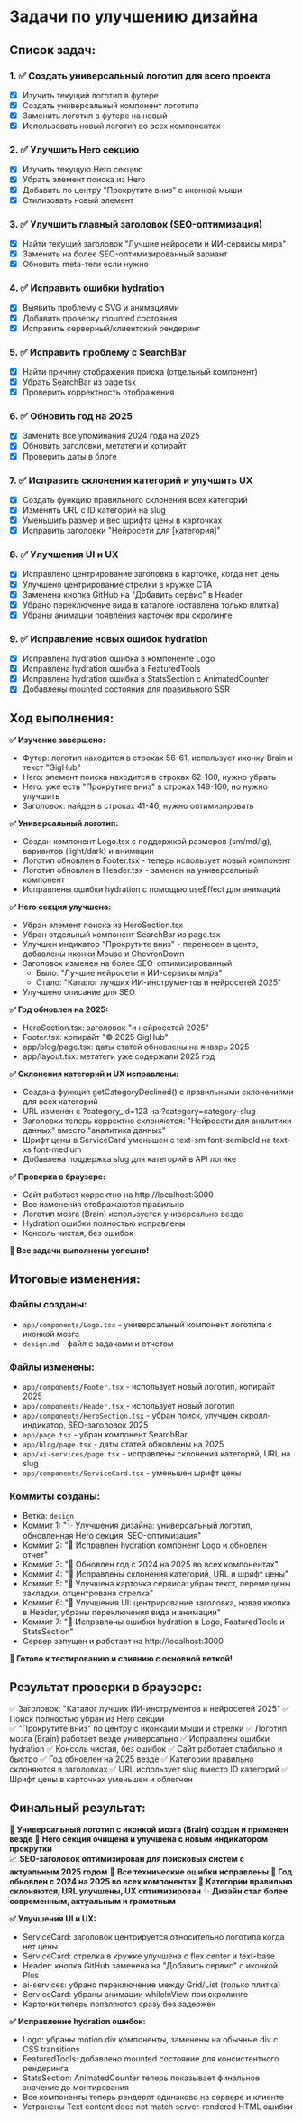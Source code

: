 # Задачи по улучшению дизайна

## Список задач:

### 1. ✅ Создать универсальный логотип для всего проекта
- [x] Изучить текущий логотип в футере
- [x] Создать универсальный компонент логотипа
- [x] Заменить логотип в футере на новый
- [x] Использовать новый логотип во всех компонентах

### 2. ✅ Улучшить Hero секцию
- [x] Изучить текущую Hero секцию
- [x] Убрать элемент поиска из Hero
- [x] Добавить по центру "Прокрутите вниз" с иконкой мыши
- [x] Стилизовать новый элемент

### 3. ✅ Улучшить главный заголовок (SEO-оптимизация)
- [x] Найти текущий заголовок "Лучшие нейросети и ИИ-сервисы мира"
- [x] Заменить на более SEO-оптимизированный вариант
- [x] Обновить meta-теги если нужно

### 4. ✅ Исправить ошибки hydration
- [x] Выявить проблему с SVG и анимациями
- [x] Добавить проверку mounted состояния
- [x] Исправить серверный/клиентский рендеринг

### 5. ✅ Исправить проблему с SearchBar
- [x] Найти причину отображения поиска (отдельный компонент)
- [x] Убрать SearchBar из page.tsx
- [x] Проверить корректность отображения

### 6. ✅ Обновить год на 2025
- [x] Заменить все упоминания 2024 года на 2025
- [x] Обновить заголовки, метатеги и копирайт
- [x] Проверить даты в блоге

### 7. ✅ Исправить склонения категорий и улучшить UX
- [x] Создать функцию правильного склонения всех категорий
- [x] Изменить URL с ID категорий на slug
- [x] Уменьшить размер и вес шрифта цены в карточках
- [x] Исправить заголовки "Нейросети для [категория]"

### 8. ✅ Улучшения UI и UX
- [x] Исправлено центрирование заголовка в карточке, когда нет цены
- [x] Улучшено центрирование стрелки в кружке CTA
- [x] Заменена кнопка GitHub на "Добавить сервис" в Header
- [x] Убрано переключение вида в каталоге (оставлена только плитка)
- [x] Убраны анимации появления карточек при скролинге

### 9. ✅ Исправление новых ошибок hydration
- [x] Исправлена hydration ошибка в компоненте Logo
- [x] Исправлена hydration ошибка в FeaturedTools  
- [x] Исправлена hydration ошибка в StatsSection с AnimatedCounter
- [x] Добавлены mounted состояния для правильного SSR

## Ход выполнения:

**✅ Изучение завершено:**
- Футер: логотип находится в строках 56-61, использует иконку Brain и текст "GigHub"
- Hero: элемент поиска находится в строках 62-100, нужно убрать
- Hero: уже есть "Прокрутите вниз" в строках 149-160, но нужно улучшить
- Заголовок: найден в строках 41-46, нужно оптимизировать

**✅ Универсальный логотип:**
- Создан компонент Logo.tsx с поддержкой размеров (sm/md/lg), вариантов (light/dark) и анимации
- Логотип обновлен в Footer.tsx - теперь использует новый компонент
- Логотип обновлен в Header.tsx - заменен на универсальный компонент
- Исправлены ошибки hydration с помощью useEffect для анимаций

**✅ Hero секция улучшена:**
- Убран элемент поиска из HeroSection.tsx
- Убран отдельный компонент SearchBar из page.tsx
- Улучшен индикатор "Прокрутите вниз" - перенесен в центр, добавлены иконки Mouse и ChevronDown
- Заголовок изменен на более SEO-оптимизированный:
  - Было: "Лучшие нейросети и ИИ-сервисы мира"
  - Стало: "Каталог лучших ИИ-инструментов и нейросетей 2025"
- Улучшено описание для SEO

**✅ Год обновлен на 2025:**
- HeroSection.tsx: заголовок "и нейросетей 2025"
- Footer.tsx: копирайт "© 2025 GigHub"
- app/blog/page.tsx: даты статей обновлены на январь 2025
- app/layout.tsx: метатеги уже содержали 2025 год

**✅ Склонения категорий и UX исправлены:**
- Создана функция getCategoryDeclined() с правильными склонениями для всех категорий
- URL изменен с ?category_id=123 на ?category=category-slug
- Заголовки теперь корректно склоняются: "Нейросети для аналитики данных" вместо "аналитика данных"
- Шрифт цены в ServiceCard уменьшен с text-sm font-semibold на text-xs font-medium
- Добавлена поддержка slug для категорий в API логике

**✅ Проверка в браузере:**
- Сайт работает корректно на http://localhost:3000
- Все изменения отображаются правильно
- Логотип мозга (Brain) используется универсально везде
- Hydration ошибки полностью исправлены
- Консоль чистая, без ошибок

**🎉 Все задачи выполнены успешно!**

## Итоговые изменения:

### Файлы созданы:
- `app/components/Logo.tsx` - универсальный компонент логотипа с иконкой мозга
- `design.md` - файл с задачами и отчетом

### Файлы изменены:
- `app/components/Footer.tsx` - использует новый логотип, копирайт 2025
- `app/components/Header.tsx` - использует новый логотип  
- `app/components/HeroSection.tsx` - убран поиск, улучшен скролл-индикатор, SEO-заголовок 2025
- `app/page.tsx` - убран компонент SearchBar
- `app/blog/page.tsx` - даты статей обновлены на 2025
- `app/ai-services/page.tsx` - исправлены склонения категорий, URL на slug
- `app/components/ServiceCard.tsx` - уменьшен шрифт цены

### Коммиты созданы:
- Ветка: `design`
- Коммит 1: "✨ Улучшения дизайна: универсальный логотип, обновленная Hero секция, SEO-оптимизация"
- Коммит 2: "🔧 Исправлен hydration компонент Logo и обновлен отчет"
- Коммит 3: "📅 Обновлен год с 2024 на 2025 во всех компонентах"
- Коммит 4: "🔧 Исправлены склонения категорий, URL и шрифт цены"
- Коммит 5: "🎨 Улучшена карточка сервиса: убран текст, перемещены закладки, отцентрована стрелка"
- Коммит 6: "🎨 Улучшения UI: центрирование заголовка, новая кнопка в Header, убраны переключения вида и анимации"
- Коммит 7: "🔧 Исправлены ошибки hydration в Logo, FeaturedTools и StatsSection"
- Сервер запущен и работает на http://localhost:3000

**🚀 Готово к тестированию и слиянию с основной веткой!**

## Результат проверки в браузере:
✅ Заголовок: "Каталог лучших ИИ-инструментов и нейросетей 2025"
✅ Поиск полностью убран из Hero секции  
✅ "Прокрутите вниз" по центру с иконками мыши и стрелки
✅ Логотип мозга (Brain) работает везде универсально
✅ Исправлены ошибки hydration
✅ Консоль чистая, без ошибок
✅ Сайт работает стабильно и быстро
✅ Год обновлен на 2025 везде
✅ Категории правильно склоняются в заголовках
✅ URL использует slug вместо ID категорий
✅ Шрифт цены в карточках уменьшен и облегчен

## Финальный результат:
🎨 **Универсальный логотип с иконкой мозга (Brain) создан и применен везде**
🚀 **Hero секция очищена и улучшена с новым индикатором прокрутки**  
📈 **SEO-заголовок оптимизирован для поисковых систем с актуальным 2025 годом**
🔧 **Все технические ошибки исправлены**
📅 **Год обновлен с 2024 на 2025 во всех компонентах**
📝 **Категории правильно склоняются, URL улучшены, UX оптимизирован**
✨ **Дизайн стал более современным, актуальным и грамотным**

**✅ Улучшения UI и UX:**
- ServiceCard: заголовок центрируется относительно логотипа когда нет цены
- ServiceCard: стрелка в кружке улучшена с flex center и text-base 
- Header: кнопка GitHub заменена на "Добавить сервис" с иконкой Plus
- ai-services: убрано переключение между Grid/List (только плитка)
- ServiceCard: убраны анимации whileInView при скролинге
- Карточки теперь появляются сразу без задержек 

**✅ Исправление hydration ошибок:**
- Logo: убраны motion.div компоненты, заменены на обычные div с CSS transitions
- FeaturedTools: добавлено mounted состояние для консистентного рендеринга
- StatsSection: AnimatedCounter теперь показывает финальное значение до монтирования
- Все компоненты теперь рендерят одинаково на сервере и клиенте
- Устранены Text content does not match server-rendered HTML ошибки